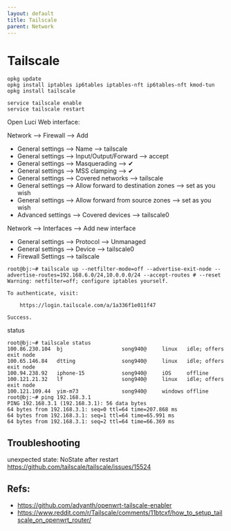```yaml
---
layout: default
title: Tailscale
parent: Network
---
```


# Tailscale

```shell
opkg update
opkg install iptables ip6tables iptables-nft ip6tables-nft kmod-tun
opkg install tailscale

```

```shell
service tailscale enable
service tailscale restart
```

Open Luci Web interface:

Network --> Firewall --> Add

+ General settings --> Name --> tailscale
+ General settings --> Input/Output/Forward --> accept
+ General settings --> Masquerading --> ✔
+ General settings --> MSS clamping --> ✔
+ General settings --> Covered networks --> tailscale
+ General settings --> Allow forward to destination zones --> set as you wish
+ General settings --> Allow forward from source zones --> set as you wish
+ Advanced settings --> Covered devices --> tailscale0

Network --> Interfaces --> Add new interface

+ General settings --> Protocol --> Unmanaged
+ General settings --> Device --> tailscale0
+ Firewall Settings --> tailscale

```shell
root@bj:~# tailscale up --netfilter-mode=off --advertise-exit-node --advertise-routes=192.168.6.0/24,10.0.0.0/24 --accept-routes # --reset
Warning: netfilter=off; configure iptables yourself.

To authenticate, visit:

	https://login.tailscale.com/a/1a336f1e011f47

Success.
```

status

```shell
root@bj:~# tailscale status
100.86.230.104  bj                   song940@     linux   idle; offers exit node
100.65.146.84   dtting               song940@     linux   idle; offers exit node
100.94.238.92   iphone-15            song940@     iOS     offline
100.121.21.32   lf                   song940@     linux   idle; offers exit node
100.121.109.44  yim-m73              song940@     windows offline
root@bj:~# ping 192.168.3.1
PING 192.168.3.1 (192.168.3.1): 56 data bytes
64 bytes from 192.168.3.1: seq=0 ttl=64 time=207.868 ms
64 bytes from 192.168.3.1: seq=1 ttl=64 time=65.991 ms
64 bytes from 192.168.3.1: seq=2 ttl=64 time=66.369 ms
```

## Troubleshooting

unexpected state: NoState after restart
https://github.com/tailscale/tailscale/issues/15524


## Refs:

+ https://github.com/adyanth/openwrt-tailscale-enabler
+ https://www.reddit.com/r/Tailscale/comments/11btcxf/how_to_setup_tailscale_on_openwrt_router/
